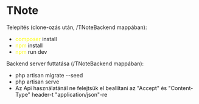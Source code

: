 <h1>TNote</h1>

<p>Telepítés (clone-ozás után, /TNoteBackend mappában):</p>
<ul> 
    <li><span style="color: yellow">composer</span> install</li>
    <li><span style="color: yellow">npm</span> install</li>
    <li><span style="color: yellow">npm</span> run dev</li>
</ul>
<p>Backend server futtatása (/TNoteBackend mappában):</p>
<ul>
    <li>php artisan migrate --seed</li>
    <li>php artisan serve</li>
    <li>Az Api használatánál ne felejtsük el beallítani az "Accept" és "Content-Type" header-t "application/json"-re</li>
</ul>
